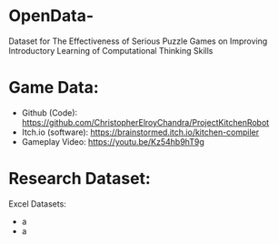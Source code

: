 # OpenData-
Dataset for The Effectiveness of Serious Puzzle Games on Improving Introductory Learning of Computational Thinking Skills 

# Game Data:
- Github (Code): https://github.com/ChristopherElroyChandra/ProjectKitchenRobot 
- Itch.io (software): https://brainstormed.itch.io/kitchen-compiler
- Gameplay Video: https://youtu.be/Kz54hb9hT9g

# Research Dataset:
Excel Datasets:
- a
- a
